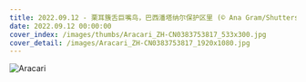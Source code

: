 ```yaml
---
title: 2022.09.12 - 栗耳簇舌巨嘴鸟，巴西潘塔纳尔保护区里 (© Ana Gram/Shutterstock)
date: 2022.09.12 00:00:00
cover_index: /images/thumbs/Aracari_ZH-CN0383753817_533x300.jpg
cover_detail: /images/Aracari_ZH-CN0383753817_1920x1080.jpg
---
```


![Aracari](/images/Aracari_ZH-CN0383753817_1920x1080.jpg)
